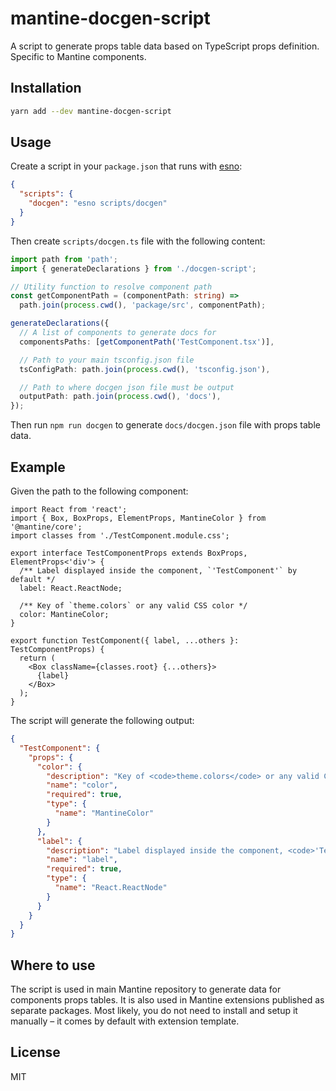 # mantine-docgen-script

A script to generate props table data based on TypeScript props definition. Specific to Mantine components.

## Installation

```bash
yarn add --dev mantine-docgen-script
```

## Usage

Create a script in your `package.json` that runs with [esno](https://www.npmjs.com/package/esno):

```json
{
  "scripts": {
    "docgen": "esno scripts/docgen"
  }
}
```

Then create `scripts/docgen.ts` file with the following content:

```ts
import path from 'path';
import { generateDeclarations } from './docgen-script';

// Utility function to resolve component path
const getComponentPath = (componentPath: string) =>
  path.join(process.cwd(), 'package/src', componentPath);

generateDeclarations({
  // A list of components to generate docs for
  componentsPaths: [getComponentPath('TestComponent.tsx')],

  // Path to your main tsconfig.json file
  tsConfigPath: path.join(process.cwd(), 'tsconfig.json'),

  // Path to where docgen json file must be output
  outputPath: path.join(process.cwd(), 'docs'),
});
```

Then run `npm run docgen` to generate `docs/docgen.json` file with props table data.

## Example

Given the path to the following component:

```tsx
import React from 'react';
import { Box, BoxProps, ElementProps, MantineColor } from '@mantine/core';
import classes from './TestComponent.module.css';

export interface TestComponentProps extends BoxProps, ElementProps<'div'> {
  /** Label displayed inside the component, `'TestComponent'` by default */
  label: React.ReactNode;

  /** Key of `theme.colors` or any valid CSS color */
  color: MantineColor;
}

export function TestComponent({ label, ...others }: TestComponentProps) {
  return (
    <Box className={classes.root} {...others}>
      {label}
    </Box>
  );
}
```

The script will generate the following output:

```json
{
  "TestComponent": {
    "props": {
      "color": {
        "description": "Key of <code>theme.colors</code> or any valid CSS color",
        "name": "color",
        "required": true,
        "type": {
          "name": "MantineColor"
        }
      },
      "label": {
        "description": "Label displayed inside the component, <code>'TestComponent'</code> by default",
        "name": "label",
        "required": true,
        "type": {
          "name": "React.ReactNode"
        }
      }
    }
  }
}
```

## Where to use

The script is used in main Mantine repository to generate data for components props tables.
It is also used in Mantine extensions published as separate packages. Most likely, you
do not need to install and setup it manually – it comes by default with extension template.

## License

MIT
